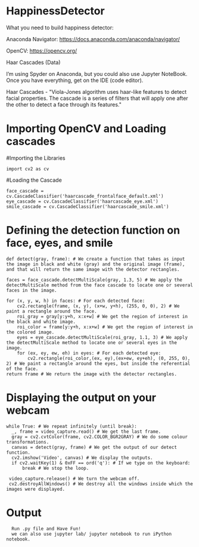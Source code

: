 # HappinessDetector

What you need to build happiness detector:

Anaconda Navigator: https://docs.anaconda.com/anaconda/navigator/

OpenCV: https://opencv.org/

Haar Cascades (Data)

I’m using Spyder on Anaconda, but you could also use Jupyter NoteBook. Once you have everything, get on the IDE (code editor).

Haar Cascades - "Viola-Jones algorithm uses haar-like features to detect facial properties. The cascade is a series of filters that will apply one after the other to detect a face through its features."

# Importing OpenCV and Loading cascades

#Importing the Libraries

    import cv2 as cv

#Loading the Cascade

    face_cascade = cv.CascadeClassifier('haarcascade_frontalface_default.xml')
    eye_cascade = cv.CascadeClassifier('haarcascade_eye.xml')
    smile_cascade = cv.CascadeClassifier('haarcascade_smile.xml')
   
 #  Defining the detection function on face, eyes, and smile
 
    def detect(gray, frame): # We create a function that takes as input the image in black and white (gray) and the original image (frame), and that will return the same image with the detector rectangles. 
    
    faces = face_cascade.detectMultiScale(gray, 1.3, 5) # We apply the detectMultiScale method from the face cascade to locate one or several faces in the image.
    
    for (x, y, w, h) in faces: # For each detected face:
        cv2.rectangle(frame, (x, y), (x+w, y+h), (255, 0, 0), 2) # We paint a rectangle around the face.
        roi_gray = gray[y:y+h, x:x+w] # We get the region of interest in the black and white image.
        roi_color = frame[y:y+h, x:x+w] # We get the region of interest in the colored image.
        eyes = eye_cascade.detectMultiScale(roi_gray, 1.1, 3) # We apply the detectMultiScale method to locate one or several eyes in the image.
        for (ex, ey, ew, eh) in eyes: # For each detected eye:
            cv2.rectangle(roi_color,(ex, ey),(ex+ew, ey+eh), (0, 255, 0), 2) # We paint a rectangle around the eyes, but inside the referential of the face.
    return frame # We return the image with the detector rectangles.
    
  # Displaying the output on your webcam
  
    while True: # We repeat infinitely (until break):
      _, frame = video_capture.read() # We get the last frame.
      gray = cv2.cvtColor(frame, cv2.COLOR_BGR2GRAY) # We do some colour transformations.
      canvas = detect(gray, frame) # We get the output of our detect function.
      cv2.imshow('Video', canvas) # We display the outputs.
      if cv2.waitKey(1) & 0xFF == ord('q'): # If we type on the keyboard:
          break # We stop the loop.

     video_capture.release() # We turn the webcam off.
     cv2.destroyAllWindows() # We destroy all the windows inside which the images were displayed.
     
     
  # Output
  
      Run .py file and Have Fun!
      we can also use jupyter lab/ jupyter notebook to run iPython notebook.
